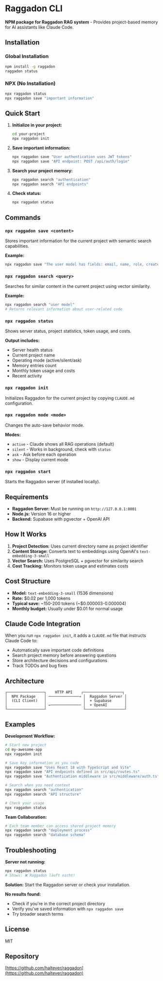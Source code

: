 # Raggadon CLI

**NPM package for Raggadon RAG system** - Provides project-based memory for AI assistants like Claude Code.

## Installation

### Global Installation
```bash
npm install -g raggadon
raggadon status
```

### NPX (No Installation)
```bash
npx raggadon status
npx raggadon save "important information"
```

## Quick Start

1. **Initialize in your project:**
   ```bash
   cd your-project
   npx raggadon init
   ```

2. **Save important information:**
   ```bash
   npx raggadon save "User authentication uses JWT tokens"
   npx raggadon save "API endpoint: POST /api/auth/login"
   ```

3. **Search your project memory:**
   ```bash
   npx raggadon search "authentication"
   npx raggadon search "API endpoints"
   ```

4. **Check status:**
   ```bash
   npx raggadon status
   ```

## Commands

### `npx raggadon save <content>`
Stores important information for the current project with semantic search capabilities.

**Example:**
```bash
npx raggadon save "The user model has fields: email, name, role, created_at"
```

### `npx raggadon search <query>`
Searches for similar content in the current project using vector similarity.

**Example:**
```bash
npx raggadon search "user model"
# Returns relevant information about user-related code
```

### `npx raggadon status`
Shows server status, project statistics, token usage, and costs.

**Output includes:**
- Server health status
- Current project name
- Operating mode (active/silent/ask)
- Memory entries count
- Monthly token usage and costs
- Recent activity

### `npx raggadon init`
Initializes Raggadon for the current project by copying `CLAUDE.md` configuration.

### `npx raggadon mode <mode>`
Changes the auto-save behavior mode.

**Modes:**
- `active` - Claude shows all RAG operations (default)
- `silent` - Works in background, check with `status`
- `ask` - Ask before each operation
- `show` - Display current mode

### `npx raggadon start`
Starts the Raggadon server (if installed locally).

## Requirements

- **Raggadon Server:** Must be running on `http://127.0.0.1:8001`
- **Node.js:** Version 16 or higher
- **Backend:** Supabase with pgvector + OpenAI API

## How It Works

1. **Project Detection:** Uses current directory name as project identifier
2. **Content Storage:** Converts text to embeddings using OpenAI's `text-embedding-3-small`
3. **Vector Search:** Uses PostgreSQL + pgvector for similarity search
4. **Cost Tracking:** Monitors token usage and estimates costs

## Cost Structure

- **Model:** `text-embedding-3-small` (1536 dimensions)
- **Rate:** $0.02 per 1,000 tokens
- **Typical save:** ~150-200 tokens (~$0.000003-0.000004)
- **Monthly budget:** Usually under $0.01 for normal usage

## Claude Code Integration

When you run `npx raggadon init`, it adds a `CLAUDE.md` file that instructs Claude Code to:
- Automatically save important code definitions
- Search project memory before answering questions
- Store architecture decisions and configurations
- Track TODOs and bug fixes

## Architecture

```
┌─────────────────┐    HTTP API    ┌──────────────────┐
│  NPX Package    │ ──────────────→ │  Raggadon Server │
│  (CLI Client)   │                 │  + Supabase      │
│                 │ ←────────────── │  + OpenAI        │
└─────────────────┘                 └──────────────────┘
```

## Examples

**Development Workflow:**
```bash
# Start new project
cd my-awesome-app
npx raggadon init

# Save key information as you code
npx raggadon save "Uses React 18 with TypeScript and Vite"
npx raggadon save "API endpoints defined in src/api/routes.ts"
npx raggadon save "Authentication middleware in src/middleware/auth.ts"

# Search when you need context
npx raggadon search "authentication"
npx raggadon search "API structure"

# Check your usage
npx raggadon status
```

**Team Collaboration:**
```bash
# Each team member can access shared project memory
npx raggadon search "deployment process"
npx raggadon search "database schema"
```

## Troubleshooting

**Server not running:**
```bash
npx raggadon status
# Shows: ❌ Raggadon läuft nicht!
```

**Solution:** Start the Raggadon server or check your installation.

**No results found:**
- Check if you're in the correct project directory
- Verify you've saved information with `npx raggadon save`
- Try broader search terms

## License

MIT

## Repository

[https://github.com/haltever/raggadon](https://github.com/haltever/raggadon)